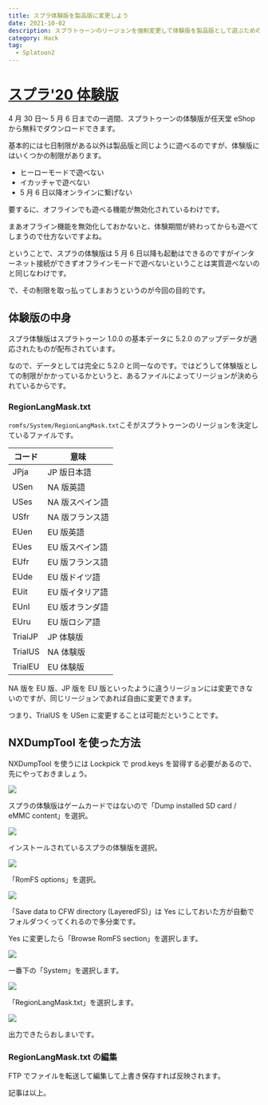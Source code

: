 ```yaml
---
title: スプラ体験版を製品版に変更しよう
date: 2021-10-02
description: スプラトゥーンのリージョンを強制変更して体験版を製品版として遊ぶためのチュートリアルです
category: Hack
tag:
  - Splatoon2
---
```


# [スプラ'20 体験版](https://ec.nintendo.com/JP/ja/titles/70010000030995)

4 月 30 日～ 5 月 6 日までの一週間、スプラトゥーンの体験版が任天堂 eShop から無料でダウンロードできます。

基本的には七日制限がある以外は製品版と同じように遊べるのですが、体験版にはいくつかの制限があります。

- ヒーローモードで遊べない
- イカッチャで遊べない
- 5 月 6 日以降オンラインに繋げない

要するに、オフラインでも遊べる機能が無効化されているわけです。

まあオフライン機能を無効化しておかないと、体験期間が終わってからも遊べてしまうので仕方ないですよね。

ということで、スプラの体験版は 5 月 6 日以降も起動はできるのですがインターネット接続ができずオフラインモードで遊べないということは実質遊べないのと同じなわけです。

で、その制限を取っ払ってしまおうというのが今回の目的です。

<Amazon />

## 体験版の中身

スプラ体験版はスプラトゥーン 1.0.0 の基本データに 5.2.0 のアップデータが適応されたものが配布されています。

なので、データとしては完全に 5.2.0 と同一なのです。ではどうして体験版としての制限がかかっているかというと、あるファイルによってリージョンが決められているからです。

### RegionLangMask.txt

`romfs/System/RegionLangMask.txt`こそがスプラトゥーンのリージョンを決定しているファイルです。

| コード  | 意味            |
| ------- | --------------- |
| JPja    | JP 版日本語     |
| USen    | NA 版英語       |
| USes    | NA 版スペイン語 |
| USfr    | NA 版フランス語 |
| EUen    | EU 版英語       |
| EUes    | EU 版スペイン語 |
| EUfr    | EU 版フランス語 |
| EUde    | EU 版ドイツ語   |
| EUit    | EU 版イタリア語 |
| EUnl    | EU 版オランダ語 |
| EUru    | EU 版ロシア語   |
| TrialJP | JP 体験版       |
| TrialUS | NA 体験版       |
| TrialEU | EU 体験版       |

NA 版を EU 版、JP 版を EU 版といったように違うリージョンには変更できないのですが、同じリージョンであれば自由に変更できます。

つまり、TrialUS を USen に変更することは可能だということです。

## NXDumpTool を使った方法

NXDumpTool を使うには Lockpick で prod.keys を習得する必要があるので、先にやっておきましょう。

![](https://pbs.twimg.com/media/EW6B9RLX0AAp1K-?format=jpg&name=large)

スプラの体験版はゲームカードではないので「Dump installed SD card / eMMC content」を選択。

![](https://pbs.twimg.com/media/EW6B9jGXQAAzEz5?format=jpg&name=large)

インストールされているスプラの体験版を選択。

![](https://pbs.twimg.com/media/EW6B91PX0AAGsm4?format=jpg&name=large)

「RomFS options」を選択。

![](https://pbs.twimg.com/media/EW6B-DHXQAAr02x?format=jpg&name=large)

「Save data to CFW directory (LayeredFS)」は Yes にしておいた方が自動でフォルダつくってくれるので多分楽です。

Yes に変更したら「Browse RomFS section」を選択します。

![](https://pbs.twimg.com/media/EW6B-o3XYAQ4fzT?format=jpg&name=large)

一番下の「System」を選択します。

![](https://pbs.twimg.com/media/EW6Dd7NWsAwz2U0?format=jpg&name=large)

「RegionLangMask.txt」を選択します。

![](https://pbs.twimg.com/media/EW6B--wWAAA7EUQ?format=jpg&name=large)

出力できたらおしまいです。

### RegionLangMask.txt の編集

FTP でファイルを転送して編集して上書き保存すれば反映されます。

記事は以上。

<Amazon />

